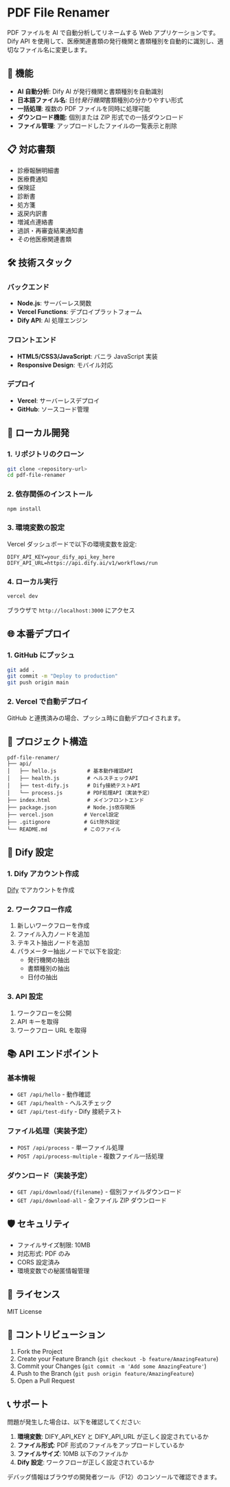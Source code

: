# PDF File Renamer

PDF ファイルを AI で自動分析してリネームする Web アプリケーションです。Dify API を使用して、医療関連書類の発行機関と書類種別を自動的に識別し、適切なファイル名に変更します。

## 🚀 機能

- **AI 自動分析**: Dify AI が発行機関と書類種別を自動識別
- **日本語ファイル名**: 日付*発行機関*書類種別の分かりやすい形式
- **一括処理**: 複数の PDF ファイルを同時に処理可能
- **ダウンロード機能**: 個別または ZIP 形式での一括ダウンロード
- **ファイル管理**: アップロードしたファイルの一覧表示と削除

## 📋 対応書類

- 診療報酬明細書
- 医療費通知
- 保険証
- 診断書
- 処方箋
- 返戻内訳書
- 増減点連絡書
- 過誤・再審査結果通知書
- その他医療関連書類

## 🛠️ 技術スタック

### バックエンド

- **Node.js**: サーバーレス関数
- **Vercel Functions**: デプロイプラットフォーム
- **Dify API**: AI 処理エンジン

### フロントエンド

- **HTML5/CSS3/JavaScript**: バニラ JavaScript 実装
- **Responsive Design**: モバイル対応

### デプロイ

- **Vercel**: サーバーレスデプロイ
- **GitHub**: ソースコード管理

## 🔧 ローカル開発

### 1. リポジトリのクローン

```bash
git clone <repository-url>
cd pdf-file-renamer
```

### 2. 依存関係のインストール

```bash
npm install
```

### 3. 環境変数の設定

Vercel ダッシュボードで以下の環境変数を設定:

```env
DIFY_API_KEY=your_dify_api_key_here
DIFY_API_URL=https://api.dify.ai/v1/workflows/run
```

### 4. ローカル実行

```bash
vercel dev
```

ブラウザで `http://localhost:3000` にアクセス

## 🌐 本番デプロイ

### 1. GitHub にプッシュ

```bash
git add .
git commit -m "Deploy to production"
git push origin main
```

### 2. Vercel で自動デプロイ

GitHub と連携済みの場合、プッシュ時に自動デプロイされます。

## 📁 プロジェクト構造

```
pdf-file-renamer/
├── api/
│   ├── hello.js          # 基本動作確認API
│   ├── health.js         # ヘルスチェックAPI
│   ├── test-dify.js      # Dify接続テストAPI
│   └── process.js        # PDF処理API（実装予定）
├── index.html            # メインフロントエンド
├── package.json          # Node.js依存関係
├── vercel.json          # Vercel設定
├── .gitignore           # Git除外設定
└── README.md            # このファイル
```

## 🔑 Dify 設定

### 1. Dify アカウント作成

[Dify](https://dify.ai) でアカウントを作成

### 2. ワークフロー作成

1. 新しいワークフローを作成
2. ファイル入力ノードを追加
3. テキスト抽出ノードを追加
4. パラメーター抽出ノードで以下を設定:
   - 発行機関の抽出
   - 書類種別の抽出
   - 日付の抽出

### 3. API 設定

1. ワークフローを公開
2. API キーを取得
3. ワークフロー URL を取得

## 📚 API エンドポイント

### 基本情報

- `GET /api/hello` - 動作確認
- `GET /api/health` - ヘルスチェック
- `GET /api/test-dify` - Dify 接続テスト

### ファイル処理（実装予定）

- `POST /api/process` - 単一ファイル処理
- `POST /api/process-multiple` - 複数ファイル一括処理

### ダウンロード（実装予定）

- `GET /api/download/{filename}` - 個別ファイルダウンロード
- `GET /api/download-all` - 全ファイル ZIP ダウンロード

## 🛡️ セキュリティ

- ファイルサイズ制限: 10MB
- 対応形式: PDF のみ
- CORS 設定済み
- 環境変数での秘匿情報管理

## 📝 ライセンス

MIT License

## 🤝 コントリビューション

1. Fork the Project
2. Create your Feature Branch (`git checkout -b feature/AmazingFeature`)
3. Commit your Changes (`git commit -m 'Add some AmazingFeature'`)
4. Push to the Branch (`git push origin feature/AmazingFeature`)
5. Open a Pull Request

## 📞 サポート

問題が発生した場合は、以下を確認してください:

1. **環境変数**: DIFY_API_KEY と DIFY_API_URL が正しく設定されているか
2. **ファイル形式**: PDF 形式のファイルをアップロードしているか
3. **ファイルサイズ**: 10MB 以下のファイルか
4. **Dify 設定**: ワークフローが正しく設定されているか

デバッグ情報はブラウザの開発者ツール（F12）のコンソールで確認できます。
